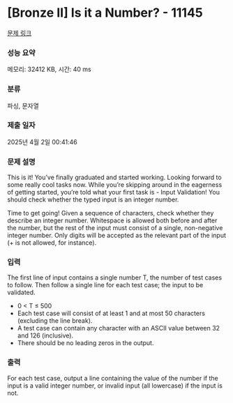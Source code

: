 # [Bronze II] Is it a Number? - 11145 

[문제 링크](https://www.acmicpc.net/problem/11145) 

### 성능 요약

메모리: 32412 KB, 시간: 40 ms

### 분류

파싱, 문자열

### 제출 일자

2025년 4월 2일 00:41:46

### 문제 설명

<p>This is it! You’ve finally graduated and started working. Looking forward to some really cool tasks now. While you’re skipping around in the eagerness of getting started, you’re told what your first task is - Input Validation! You should check whether the typed input is an integer number.</p>

<p>Time to get going! Given a sequence of characters, check whether they describe an integer number. Whitespace is allowed both before and after the number, but the rest of the input must consist of a single, non-negative integer number. Only digits will be accepted as the relevant part of the input (+ is not allowed, for instance).</p>

### 입력 

 <p>The first line of input contains a single number T, the number of test cases to follow. Then follow a single line for each test case; the input to be validated.</p>

<ul>
	<li>0 < T ≤ 500</li>
	<li>Each test case will consist of at least 1 and at most 50 characters (excluding the line break).</li>
	<li>A test case can contain any character with an ASCII value between 32 and 126 (inclusive).</li>
	<li>There should be no leading zeros in the output.</li>
</ul>

### 출력 

 <p>For each test case, output a line containing the value of the number if the input is a valid integer number, or invalid input (all lowercase) if the input is not.</p>

